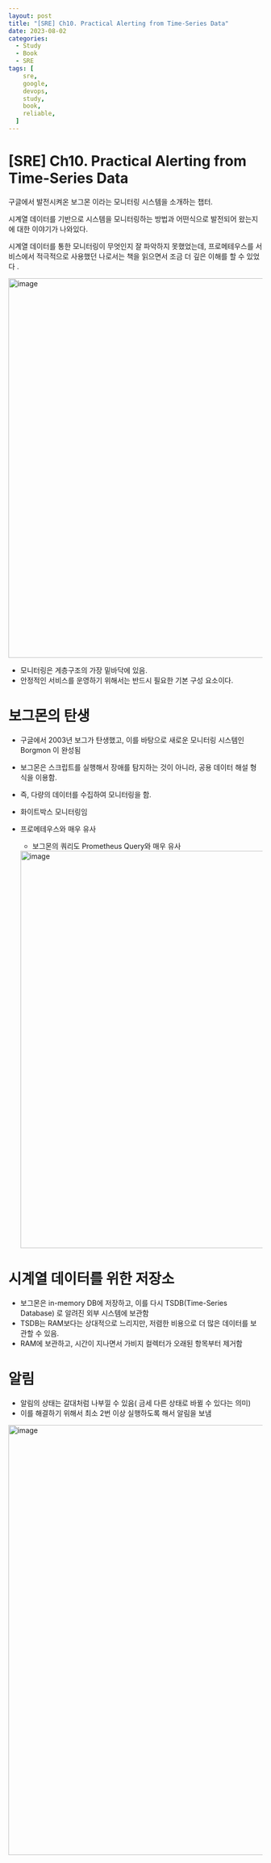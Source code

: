 ```yaml
---
layout: post
title: "[SRE] Ch10. Practical Alerting from Time-Series Data"
date: 2023-08-02
categories:
  - Study
  - Book
  - SRE
tags: [
    sre,
    google,
    devops,
    study,
    book,
    reliable,
  ]
---
```

# [SRE] Ch10. **Practical Alerting from Time-Series Data**

구글에서 발전시켜온 보그몬 이라는 모니터링 시스템을 소개하는 챕터.

시계열 데이터를 기반으로 시스템을 모니터링하는 방법과 어떤식으로 발전되어 왔는지에 대한 이야기가 나와있다.

시계열 데이터를 통한 모니터링이 무엇인지 잘 파악하지 못했었는데, 프로메테우스를 서비스에서 적극적으로 사용했던 나로서는 책을 읽으면서 조금 더 깊은 이해를 할 수 있었다 .

<img width="751" alt="image" src="https://github.com/hhhyunwoo/hhhyunwoo/assets/37402136/3f6f858a-a506-4087-a7ec-0480a242e396">

- 모니터링은 게층구조의 가장 밑바닥에 있음.
- 안정적인 서비스를 운영하기 위해서는 반드시 필요한 기본 구성 요소이다.

# 보그몬의 탄생

- 구글에서 2003년 보그가 탄생했고, 이를 바탕으로 새로운 모니터링 시스템인 Borgmon 이 완성됨
- 보그몬은 스크립트를 실행해서 장애를 탐지하는 것이 아니라, 공용 데이터 해설 형식을 이용함.
- 즉, 다량의 데이터를 수집하여 모니터링을 함.
- 화이트박스 모니터링임
- 프로메테우스와 매우 유사
    - 보그몬의 쿼리도 Prometheus Query와 매우 유사
    
    <img width="786" alt="image" src="https://github.com/hhhyunwoo/hhhyunwoo/assets/37402136/4433684a-8943-4a54-bcd6-e7d350d7c810">

    

# 시계열 데이터를 위한 저장소

- 보그몬은 in-memory DB에 저장하고, 이를 다시 TSDB(Time-Series Database) 로 알려진 외부 시스템에 보관함
- TSDB는 RAM보다는 상대적으로 느리지만, 저렴한 비용으로 더 많은 데이터를 보관할 수 있음.
- RAM에 보관하고, 시간이 지나면서 가비지 컬렉터가 오래된 항목부터 제거함

# 알림

- 알림의 상태는 갈대처럼 나부낄 수 있음( 금세 다른 상태로 바뀔 수 있다는 의미)
- 이를 해결하기 위해서 최소 2번 이상 실행하도록 해서 알림을 보냄
<img width="851" alt="image" src="https://github.com/hhhyunwoo/hhhyunwoo/assets/37402136/d2e9f204-2bba-4b4b-93bb-f8b7599df3a8">
